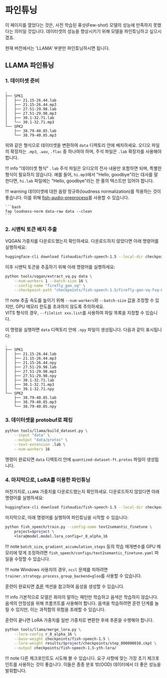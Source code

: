# 파인튜닝

이 페이지를 열었다는 것은, 사전 학습된 퓨샷(Few-shot) 모델의 성능에 만족하지 못했다는 의미일 것입니다. 데이터셋의 성능을 향상시키기 위해 모델을 파인튜닝하고 싶으시겠죠.

현재 버전에서는 'LLAMA' 부분만 파인튜닝하시면 됩니다.

## LLAMA 파인튜닝
### 1. 데이터셋 준비

```
.
├── SPK1
│   ├── 21.15-26.44.lab
│   ├── 21.15-26.44.mp3
│   ├── 27.51-29.98.lab
│   ├── 27.51-29.98.mp3
│   ├── 30.1-32.71.lab
│   └── 30.1-32.71.mp3
└── SPK2
    ├── 38.79-40.85.lab
    └── 38.79-40.85.mp3
```

위와 같은 형식으로 데이터셋을 변환하여 `data` 디렉토리 안에 배치하세요. 오디오 파일의 확장자는 `.mp3`, `.wav`, `.flac` 중 하나여야 하며, 주석 파일은 `.lab` 확장자를 사용해야 합니다.

!!! info "데이터셋 형식"
    `.lab` 주석 파일은 오디오의 전사 내용만 포함하면 되며, 특별한 형식이 필요하지 않습니다. 예를 들어, `hi.mp3`에서 "Hello, goodbye"라는 대사를 말한다면, `hi.lab` 파일에는 "Hello, goodbye"라는 한 줄의 텍스트만 있어야 합니다.

!!! warning
    데이터셋에 대한 음량 정규화(loudness normalization)를 적용하는 것이 좋습니다. 이를 위해 [fish-audio-preprocess](https://github.com/fishaudio/audio-preprocess)를 사용할 수 있습니다.

    ```bash
    fap loudness-norm data-raw data --clean
    ```

### 2. 시맨틱 토큰 배치 추출

VQGAN 가중치를 다운로드했는지 확인하세요. 다운로드하지 않았다면 아래 명령어를 실행하세요:

```bash
huggingface-cli download fishaudio/fish-speech-1.5 --local-dir checkpoints/fish-speech-1.5
```

이후 시맨틱 토큰을 추출하기 위해 아래 명령어를 실행하세요:

```bash
python tools/vqgan/extract_vq.py data \
    --num-workers 1 --batch-size 16 \
    --config-name "firefly_gan_vq" \
    --checkpoint-path "checkpoints/fish-speech-1.5/firefly-gan-vq-fsq-8x1024-21hz-generator.pth"
```

!!! note
    추출 속도를 높이기 위해 `--num-workers`와 `--batch-size` 값을 조정할 수 있지만, GPU 메모리 한도를 초과하지 않도록 주의하세요.  
    VITS 형식의 경우, `--filelist xxx.list`를 사용하여 파일 목록을 지정할 수 있습니다.

이 명령을 실행하면 `data` 디렉토리 안에 `.npy` 파일이 생성됩니다. 다음과 같이 표시됩니다:

```
.
├── SPK1
│   ├── 21.15-26.44.lab
│   ├── 21.15-26.44.mp3
│   ├── 21.15-26.44.npy
│   ├── 27.51-29.98.lab
│   ├── 27.51-29.98.mp3
│   ├── 27.51-29.98.npy
│   ├── 30.1-32.71.lab
│   ├── 30.1-32.71.mp3
│   └── 30.1-32.71.npy
└── SPK2
    ├── 38.79-40.85.lab
    ├── 38.79-40.85.mp3
    └── 38.79-40.85.npy
```

### 3. 데이터셋을 protobuf로 패킹

```bash
python tools/llama/build_dataset.py \
    --input "data" \
    --output "data/protos" \
    --text-extension .lab \
    --num-workers 16
```

명령이 완료되면 `data` 디렉토리 안에 `quantized-dataset-ft.protos` 파일이 생성됩니다.

### 4. 마지막으로, LoRA를 이용한 파인튜닝

마찬가지로, `LLAMA` 가중치를 다운로드했는지 확인하세요. 다운로드하지 않았다면 아래 명령어를 실행하세요:

```bash
huggingface-cli download fishaudio/fish-speech-1.5 --local-dir checkpoints/fish-speech-1.5
```

마지막으로, 아래 명령어를 실행하여 파인튜닝을 시작할 수 있습니다:

```bash
python fish_speech/train.py --config-name text2semantic_finetune \
    project=$project \
    +lora@model.model.lora_config=r_8_alpha_16
```

!!! note
    `batch_size`, `gradient_accumulation_steps` 등의 학습 매개변수를 GPU 메모리에 맞게 조정하려면 `fish_speech/configs/text2semantic_finetune.yaml` 파일을 수정할 수 있습니다.

!!! note
    Windows 사용자의 경우, `nccl` 문제를 피하려면 `trainer.strategy.process_group_backend=gloo`를 사용할 수 있습니다.

훈련이 완료되면 [추론](inference.md) 섹션을 참고하여 음성을 생성할 수 있습니다.

!!! info
    기본적으로 모델은 화자의 말하는 패턴만 학습하고 음색은 학습하지 않습니다. 음색의 안정성을 위해 프롬프트를 사용해야 합니다.
    음색을 학습하려면 훈련 단계를 늘릴 수 있지만, 이는 과적합의 위험을 초래할 수 있습니다.

훈련이 끝나면 LoRA 가중치를 일반 가중치로 변환한 후에 추론을 수행해야 합니다.

```bash
python tools/llama/merge_lora.py \
	--lora-config r_8_alpha_16 \
	--base-weight checkpoints/fish-speech-1.5 \
	--lora-weight results/$project/checkpoints/step_000000010.ckpt \
	--output checkpoints/fish-speech-1.5-yth-lora/
```

!!! note
    다른 체크포인트도 시도해 볼 수 있습니다. 요구 사항에 맞는 가장 초기 체크포인트를 사용하는 것이 좋습니다. 이들은 종종 분포 밖(OOD) 데이터에서 더 좋은 성능을 발휘합니다.
